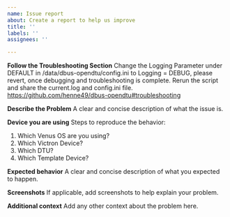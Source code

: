 ```yaml
---
name: Issue report
about: Create a report to help us improve
title: ''
labels: ''
assignees: ''

---
```


**Follow the Troubleshooting Section**
Change the Logging Parameter under DEFAULT in /data/dbus-opendtu/config.ini to Logging = DEBUG, please revert, once debugging and troubleshooting is complete. Rerun the script and share the current.log and config.ini file.
https://github.com/henne49/dbus-opendtu#troubleshooting 

**Describe the Problem**
A clear and concise description of what the issue is.

**Device you are using**
Steps to reproduce the behavior:
1. Which Venus OS are you using?
2. Which Victron Device?
3. Which DTU?
4. Which Template Device?

**Expected behavior**
A clear and concise description of what you expected to happen.


**Screenshots**
If applicable, add screenshots to help explain your problem.


**Additional context**
Add any other context about the problem here.
